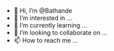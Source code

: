 - 👋 Hi, I’m @Bathande
- 👀 I’m interested in ...
- 🌱 I’m currently learning ...
- 💞️ I’m looking to collaborate on ...
- 📫 How to reach me ...

<!---
Bathande/Bathande is a ✨ special ✨ repository because its `README.md` (this file) appears on your GitHub profile.
You can click the Preview link to take a look at your changes.
--->
